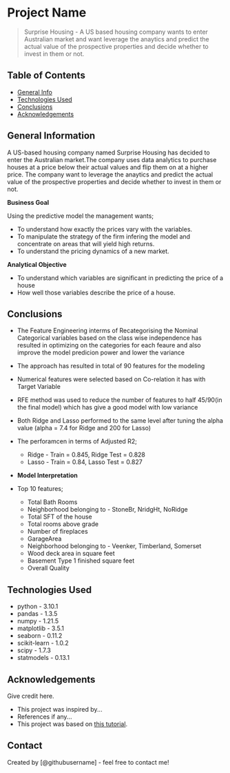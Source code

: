# Project Name
> Surprise Housing - A US based housing company wants to enter Australian market and want leverage the anaytics and predict the actual value of the prospective properties and decide whether to invest in them or not.


## Table of Contents
* [General Info](#general-information)
* [Technologies Used](#technologies-used)
* [Conclusions](#conclusions)
* [Acknowledgements](#acknowledgements)

<!-- You can include any other section that is pertinent to your problem -->

## General Information
A US-based housing company named Surprise Housing has decided to enter the Australian market.The company uses data analytics to purchase houses at a price below their actual values and flip them on at a higher price. The company want to leverage the anaytics and predict the actual value of the prospective properties and decide whether to invest in them or not. 

**Business Goal** 

Using the predictive model the management wants;
- To understand how exactly the prices vary with the variables. 
- To manipulate the strategy of the firm infering the model and concentrate on areas that will yield high returns. 
- To understand the pricing dynamics of a new market.

**Analytical Objective**
- To understand which variables are significant in predicting the price of a house
- How well those variables describe the price of a house.


<!-- You don't have to answer all the questions - just the ones relevant to your project. -->

## Conclusions
- The Feature Engineering interms of Recategorising the Nominal Categorical variables based on the class wise independence has resulted in optimizing on the categories for each feaure and also improve the model predicion power and lower the variance
- The approach has resulted in total of 90 features for the modeling
- Numerical features were selected based on Co-relation it has with Target Variable 
- RFE method was used to reduce the number of features to half 45/90(in the final model) which has give a good model with low variance
- Both Ridge and Lasso performed to the same level after tuning the alpha value (alpha = 7.4 for Ridge and 200 for Lasso)
- The perforamcen in terms of Adjusted R2;
    - Ridge - Train = 0.845, Ridge Test = 0.828
    - Lasso - Train = 0.84, Lasso Test = 0.827
    
- **Model Interpretation**
- Top 10 features;
    - Total Bath Rooms
    - Neighborhood belonging to - StoneBr, NridgHt, NoRidge 
    - Total SFT of the house
    - Total rooms above grade
    - Number of fireplaces
    - GarageArea
    - Neighborhood belonging to - Veenker, Timberland, Somerset
    - Wood deck area in square feet
    - Basement Type 1 finished square feet
    - Overall Quality

<!-- You don't have to answer all the questions - just the ones relevant to your project. -->


## Technologies Used
- python - 3.10.1
- pandas - 1.3.5
- numpy - 1.21.5
- matplotlib - 3.5.1
- seaborn - 0.11.2
- scikit-learn - 1.0.2
- scipy - 1.7.3
- statmodels - 0.13.1

<!-- As the libraries versions keep on changing, it is recommended to mention the version of library used in this project -->

## Acknowledgements
Give credit here.
- This project was inspired by...
- References if any...
- This project was based on [this tutorial](https://www.example.com).


## Contact
Created by [@githubusername] - feel free to contact me!


<!-- Optional -->
<!-- ## License -->
<!-- This project is open source and available under the [... License](). -->

<!-- You don't have to include all sections - just the one's relevant to your project -->